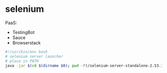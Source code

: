 selenium
========

PaaS:
- TestingBot
- Sauce
- Browserstack

```sh
#!/usr/bin/env bash
# selenium server launcher
# place in PATH
java -jar $(cd $(dirname $0); pwd -P)/selenium-server-standalone-2.53.1.jar
```